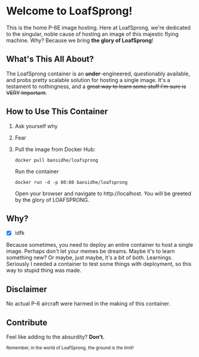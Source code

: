 
# Welcome to LoafSprong!

This is the home P-6E image hosting. Here at LoafSprong, we're dedicated to the singular, noble cause of hosting an image of this majestic flying machine. Why? Because we bring **the glory of LoafSprong**!

## What's This All About?

The LoafSprong container is an **under**-engineered, questionably available, and probs pretty scalable solution for hosting a single image. It's a testament to nothingness, and a ~~great way to learn some stuff I'm sure is VERY Important.~~

## How to Use This Container
1. Ask yourself why
2. Fear
3. Pull the image from Docker Hub:

   ```
   docker pull bansidhe/loafsprong
    ```
    Run the container
    ```
    docker run -d -p 80:80 bansidhe/loafsprong
    ```

    Open your browser and navigate to http://localhost. You will be greeted by the glory of LOAFSPRONG.

## Why?

- [x] idfk

Because sometimes, you need to deploy an entire container to host a single image. Perhaps don't let your memes be dreams. Maybe it's to learn something new? Or maybe, just maybe, it's a bit of both.
Learnings. Seriously I needed a container to test some things with deployment, so this way to stupid thing was made.


## Disclaimer

No actual P-6 aircraft were harmed in the making of this container.

## Contribute

Feel like adding to the absurdity? 
**Don't.**

<sub>Remember, in the world of LoafSprong, the ground is the limit!</sub>